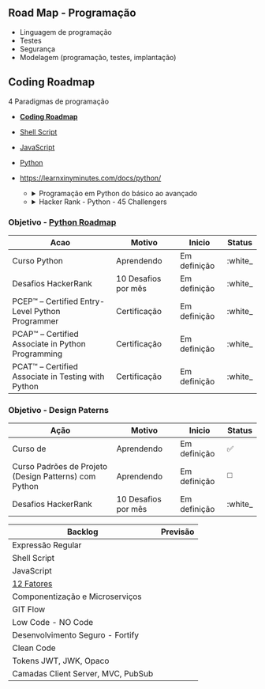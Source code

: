 ## Road Map - Programação

- Linguagem de programação
- Testes
- Segurança
- Modelagem (programação, testes, implantação)

## Coding Roadmap

  4 Paradigmas de programação
  
  - **[Coding Roadmap](https://github.com/Furipe09/AboutMe/blob/Master/Coding_Roadmap.md)**
  - [Shell Script]()
  - [JavaScript]()
  - [Python](https://roadmap.sh/python)
  - https://learnxinyminutes.com/docs/python/
  
    - <details><summary>Programação em Python do básico ao avançado</summary>
  
        extenção blue, isort

        | Seção       | Previsão    | Término     | Check |
        | ----------- | ----------- | ----------- | ----- |
        | 1, 2 e 5    | 26/12/22    |  22/12/22   | Done  |
        | 3, 4 e 6    | 02/01/23    |  27/12/22   | Done  |
        | 7           | 09/01/23    |  09/01/22   | Done  |
        | 8           | 16/01/23    |  13/01/22   | Done  |
        | 9 e 11      | 23/01/23    |  15/01/22   | Done  |
        | 10          | 30/01/23    |  15/01/22   | Done  |
        | 12          | 06/02/23    |  23/01/22   | Done  |
        | 16          | 06/02/23    |  30/01/22   | Done  |
        | 17          | 13/02/23    |  06/02/22   |       |
        | 13          | 20/02/23    |  13/02/22   |       |
        | 14 e 15     | 27/02/23    |  20/02/22   |       |
        | 18 e 19     | 06/03/23    |  27/02/22   |       |
        | 20          | 13/03/23    |  06/03/22   |       |
        | 21 e 22     | 20/03/23    |  13/03/22   |       |
        | 23 e 24     | 27/03/23    |  20/03/22   |       |
        | 25, 26 e 27 | 10/04/23    |  27/03/22   |       |

      </details> 
    - <details><summary>Hacker Rank - Python - 45 Challengers</summary>

        | Quantity | Previsão | Término  | Check |
        | -------- | -------- | -------- | ----- |
        |    3/45  | 26/12/22 | 22/12/22 | Done  |
        |    6/45  | 02/01/23 | 22/12/22 | Done  |
        |    9/45  | 09/01/23 | 27/12/22 | Done  |
        |    12/45 | 16/01/23 | 27/12/22 | Done  |
        |    15/45 | 23/01/23 | 27/12/22 | Done  |
        |    18/45 | 30/01/23 | 27/12/22 | Done  |
        |    21/45 | 06/02/23 | 27/12/22 | Done  |
        |    24/45 | 13/02/23 | 27/12/22 | Done  |
        |    27/45 | 20/02/23 | 16/01/22 | Done  |
        |    30/45 | 27/02/23 | 23/01/22 | Done  |
        |    33/45 | 06/03/23 | 29/01/22 | Done  |
        |    36/45 | 13/03/23 | 06/02/22 |       |
        |    39/45 | 20/03/23 | 13/02/22 |       |
        |    42/45 | 27/03/23 | 20/02/22 |       |
        |    45/45 | 03/04/23 | 27/02/22 |       |

      </details> 
  
###  Objetivo - [Python Roadmap](https://roadmap.sh/python/)

| Acao   | Motivo | Inicio | Status |
| ------ | ------ | ------ | ------ |
| Curso Python | Aprendendo | Em definição | :white_ |
| Desafios HackerRank | 10 Desafios por mês | Em definição | :white_ |
| PCEP™ – Certified Entry-Level Python Programmer | Certificação | Em definição | :white_ |
| PCAP™ – Certified Associate in Python Programming | Certificação | Em definição | :white_ |
| PCAT™ – Certified Associate in Testing with Python | Certificação | Em definição | :white_ |


###  Objetivo - Design Paterns
  
| Ação | Motivo | Inicio | Status |
| ------ | ------ | ------ | ------ |
| Curso de | Aprendendo | Em definição | :white_check_mark: |
| Curso Padrões de Projeto (Design Patterns) com Python | Aprendendo | Em definição | ◻️ |
| Desafios HackerRank | 10 Desafios por mês | Em definição |:white_ |


| Backlog | Previsão
| --- | --- |
| Expressão Regular | |
| Shell Script | |
| JavaScript | |
| [12 Fatores](https://12factor.net/pt_br/) | |
| Componentização e Microserviços | |
| GIT Flow | |
| Low Code - NO Code | |
| Desenvolvimento Seguro - Fortify | |
| Clean Code | |
| Tokens JWT, JWK, Opaco | |
| Camadas Client Server, MVC, PubSub | |
  
